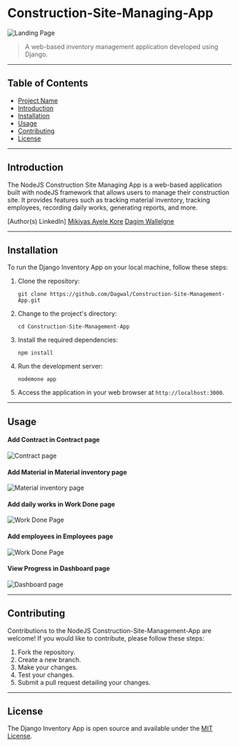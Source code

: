 # Construction-Site-Managing-App

![Landing Page](https://imgur.com/bUdZDq7)



> A web-based inventory management application developed using Django.

---

## Table of Contents

- [Project Name](#Construction-Site-Managing-App)
- [Introduction](#introduction)
- [Installation](#installation)
- [Usage](#usage)
- [Contributing](#contributing)
- [License](#license)

---

## Introduction

The NodeJS Construction Site Managing App is a web-based application built with nodeJS framework that allows users to manage their construction site. It provides features such as tracking material inventory, tracking employees, recording daily works, generating reports, and more.

[Author(s) LinkedIn]
[Mikiyas Ayele Kore](https://www.linkedin.com/in/mikiyas-ayele)
[Dagim Wallelgne](https://linkedin.com/in/dagim-wallelgne-218860231)

---

## Installation

To run the Django Inventory App on your local machine, follow these steps:

1. Clone the repository:

   ```shell
   git clone https://github.com/Dagwal/Construction-Site-Management-App.git
   ```

2. Change to the project's directory:

   ```shell
   cd Construction-Site-Management-App
   ```


3. Install the required dependencies:

   ```shell
   npm install
   ```

4. Run the development server:

   ```shell
   nodemone app
   ```

5. Access the application in your web browser at `http://localhost:3000`.

---

## Usage


#### Add Contract in Contract page
![Contract page](https://imgur.com/4zl58Cv)

#### Add Material in Material inventory page
![Material inventory page](https://imgur.com/EWpxbqP)

#### Add daily works in Work Done page
![Work Done Page](https://imgur.com/QyK6jke)

#### Add employees in Employees page
![Work Done Page](https://imgur.com/uBMuRzh)

#### View Progress in Dashboard page
![Dashboard page](https://imgur.com/Zjudvrx)

---

## Contributing

Contributions to the NodeJS Construction-Site-Management-App are welcome! If you would like to contribute, please follow these steps:

1. Fork the repository.
2. Create a new branch.
3. Make your changes.
4. Test your changes.
5. Submit a pull request detailing your changes.

---


## License

The Django Inventory App is open source and available under the [MIT License](LICENSE).
